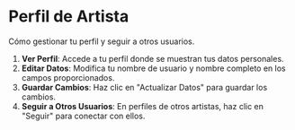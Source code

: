 # Perfil de Artista

Cómo gestionar tu perfil y seguir a otros usuarios.

1. **Ver Perfil**: Accede a tu perfil donde se muestran tus datos personales.
2. **Editar Datos**: Modifica tu nombre de usuario y nombre completo en los campos proporcionados.
3. **Guardar Cambios**: Haz clic en "Actualizar Datos" para guardar los cambios.
4. **Seguir a Otros Usuarios**: En perfiles de otros artistas, haz clic en "Seguir" para conectar con ellos.
